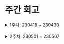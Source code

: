 # 주간 회고

<details>
	<summary>1주차: 230419 ~ 230430</summary>

### 📖Learned
- jpa에서 n:1 연관관계에서 부모(1)인 엔티티에서 자식을 orphanRemoval=true로 설정했지만 연관관계를 끊어도 삭제되지 않는다는 문제가 있었다. 블로그를 참고하거나 테스트 코드로 여러 상황을 실험했을 때 영속성 개념이 부족해서 생긴 문제라는 것을 알게되었다.

### 😊Liked
- 매일마다 코드에 대한 의견을 주고 받으면서 실력이 상승한다고 생각해서 좋았고 나도 몰랐던 새로운 개념을 알게되서 좋았다.

### 😓Lacked
- 스프링 시큐리티 코드에 관해서 이야기를 했지만 예전에 비해서 많이 까먹은 내용이 있다고 생각한다.
- 백엔드 팀원과 소통을 했을 때 배포에 대한 개념이 많이 부족함을 느꼇다.

### 🚀Longed for
- 코드 만 작성하지 말고 공부를 해야겠다.

</details>
<br />
<details>
	<summary>2주차: 230501 ~ 230507</summary>

### 📖Learned
- 랭킹 게시판 기능을 구현하는 데 가장 큰 어려움이 N + 1문제와 특정 시간 이후에 추천 수를 종합하여 랭킹을 매기는 것이다. 기존에 Spring data Jpa에서 jpql을 통해 추천 수를 통한 랭킹 게시판을 구현할 수 있지만 각 게시판의 추천 수를 구하기 위해서 지연 로딩으로 설정한 추천 엔티티들이 select 되면서 N + 1이 해결되지 못했다. 이를 해결하기 위해서 QueryDSL을 사용했다. QueryDSL은 근본적으로 jpql이기 때문에 페치 조인으로 페이징을 할 수 없다는 문제점이 있다. 하지만 Select 절의 각 속성값을 바로 조회하여 DTO에 넣도록 할 수 있었다. (하지만 이건 Data jpa에 제공하는 기능이다. 좀 더 공부해야겠다.) 또한 직접 쿼리문을 작성했을 때 잘못 작성하면 직접 런타임 시간에 테스트해야 했지만 QueryDSL은 컴파일 시점에 알려준다는 장점이 있었다.

### 😊Liked
- 배포에 대한 경험이 없어서 테스트 서버 배포에 큰 문제가 있을 거로 생각했지만, 큰 문제 없이 배포한 것을 다행이라고 느꼈고 이런 경험이 배포를 공부할 때 큰 도움이 될것이라 생각한다.
- Querydsl을 한번 사용해보고 싶었는데 직접 해보니 좋았고 기존에 사용한 Jpa보다 복잡한 쿼리를 작성하기 편한 것이 좋았다.

### 😓Lacked
- Querydsl을 공부를 하면서 Data jpa에서 할 수 없었다고 생각한 기능이 제공되는 것을 알고나서 아직 Data Jpa가 많이 부족함을 느꼇다.
- 배포를 했지만 소스코드 수정시 직접 EC2에서 실행을 중지하고 다시 빌드해서 실행해야하는 문제가 있었다.

### 🚀Longed for
- QueryDsl을 공부하면서 Data jpa도 같이 공부해야겠다.
- CI/CD 기술인 Jenkins와 컨테이너 기술인 Docker를 공부할 때가 되었다고 생각한다.

</details>